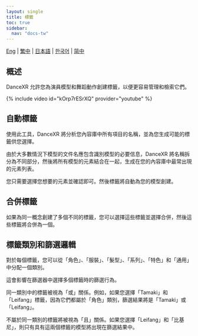 ```yaml
---
layout: single
title: 標籤
toc: true
sidebar:
  nav: "docs-tw"
---
```

[Eng](/dancexr/features/tagging) | [繁中](/tw/dancexr/features/tagging) | [日本語](/jp/dancexr/features/tagging) | [한국어](/kr/dancexr/features/tagging) | [简中](/zh/dancexr/features/tagging)


## 概述
DanceXR 允許您為演員模型和舞蹈動作創建標籤，以便更容易管理和檢索它們。

{% include video id="kOrp7rESrXQ" provider="youtube" %}

## 自動標籤
使用此工具，DanceXR 將分析您內容庫中所有項目的名稱，並為您生成可能的標籤供您選擇。

由於大多數情況下模型的文件名應包含識別模型的必要信息，DanceXR 將名稱拆分為不同部分，然後將所有模型的元素結合在一起，生成在您的內容庫中最常出現的元素列表。

您只需要選擇您想要的元素並確認即可。然後標籤將自動為您的模型創建。

## 合併標籤
如果為同一概念創建了多個不同的標籤，您可以選擇這些標籤並選擇合併，然後這些標籤將合併為一個。

## 標籤類別和篩選邏輯
對於每個標籤，您可以從「角色」、「服裝」、「髮型」、「系列」、「特色」和「通用」中分配一個類別。

這會影響在篩選器中選擇多個標籤時的篩選行為。

同一類別中的標籤被視為「或」關係。例如，如果您選擇「Tamaki」和「Leifang」標籤，因為它們都屬於「角色」類別，篩選結果將是「Tamaki」或「Leifang」。

不屬於同一類別的標籤將被視為「且」關係。如果您選擇「Leifang」和「比基尼」，則只有具有這兩個標籤的模型將出現在篩選結果中。